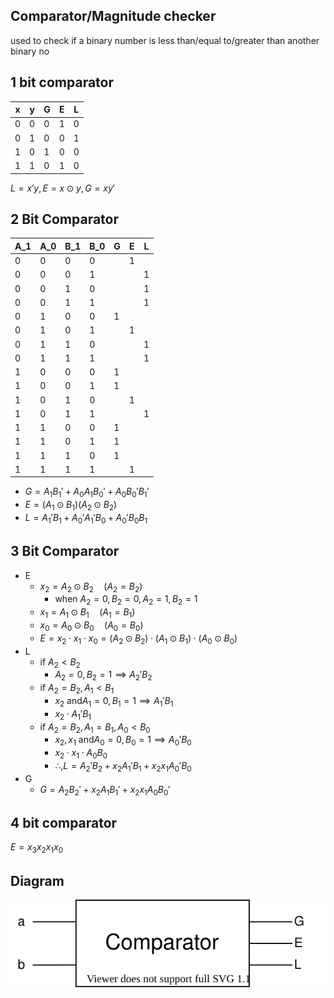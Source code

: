 ## Comparator/Magnitude checker

used to check if a binary number is less than/equal to/greater than another binary no

## 1 bit comparator

| x    | y    | G    | E    | L    |
| ---- | ---- | ---- | ---- | ---- |
| 0    | 0    | 0    | 1    | 0    |
| 0    | 1    | 0    | 0    | 1    |
| 1    | 0    | 1    | 0    | 0    |
| 1    | 1    | 0    | 1    | 0    |

$L = x'y, E = x \odot y, G = xy'$

## 2 Bit Comparator

| A_1  | A_0  | B_1  | B_0  | G    | E    | L    |
| ---- | ---- | :--- | ---- | ---- | ---- | ---- |
| 0    | 0    | 0    | 0    |      | 1    |      |
| 0    | 0    | 0    | 1    |      |      | 1    |
| 0    | 0    | 1    | 0    |      |      | 1    |
| 0    | 0    | 1    | 1    |      |      | 1    |
| 0    | 1    | 0    | 0    | 1    |      |      |
| 0    | 1    | 0    | 1    |      | 1    |      |
| 0    | 1    | 1    | 0    |      |      | 1    |
| 0    | 1    | 1    | 1    |      |      | 1    |
| 1    | 0    | 0    | 0    | 1    |      |      |
| 1    | 0    | 0    | 1    | 1    |      |      |
| 1    | 0    | 1    | 0    |      | 1    |      |
| 1    | 0    | 1    | 1    |      |      | 1    |
| 1    | 1    | 0    | 0    | 1    |      |      |
| 1    | 1    | 0    | 1    | 1    |      |      |
| 1    | 1    | 1    | 0    | 1    |      |      |
| 1    | 1    | 1    | 1    |      | 1    |      |

- $G = A_1 {B_1}' + A_0 A_1 {B_0}' + A_0 {B_0}' {B_1}'$
- $E = (A_1 \odot B_1) (A_2 \odot B_2)$
- $L = {A_1}' B_1  + {A_0}' {A_1}' B_0 + {A_0}' B_0 B_1$

## 3 Bit Comparator

- E
  - $x_2 = A_2 \odot B_2 \quad (A_2 = B_2)$
    - when $A_2 = 0, B_2 = 0, A_2 = 1, B_2 = 1$
  - $x_1 = A_1 \odot B_1 \quad (A_1 = B_1)$
  - $x_0 = A_0 \odot B_0 \quad (A_0 = B_0)$
  - $E = x_2 \cdot x_1 \cdot x_0 = (A_2 \odot B_2) \cdot (A_1 \odot B_1) \cdot (A_0 \odot B_0)$
- L
  - if $A_2 < B_2$
    - $A_2 = 0, B_2 = 1 \implies {A_2}' B_2$
  - if $A_2 = B_2, A_1 < B_1$
    - $x_2$ and$A_1 = 0, B_1 = 1 \implies {A_1}' B_1$
    - $x_2 \cdot {A_1}' B_1$
  - if $A_2 = B_2, A_1 = B_1, A_0 < B_0$
    - $x_2, x_1$ and$A_0 = 0, B_0 = 1 \implies {A_0}' {B_0}$
    - $x_2 \cdot x_1 \cdot {A_0} B_0$
    - $\therefore, L = {A_2}' B_2 + x_2 {A_1}' B_1 + x_2 x_1 {A_0}' B_0$
- G
  - $G = A_2 {B_2}' + x_2 A_1 {B_1}' + x_2 x_1 A_0 {B_0}'$

## 4 bit comparator

$E = x_3 x_2 x_1 x_0$

## Diagram

![comparator](img/comparator.svg)
